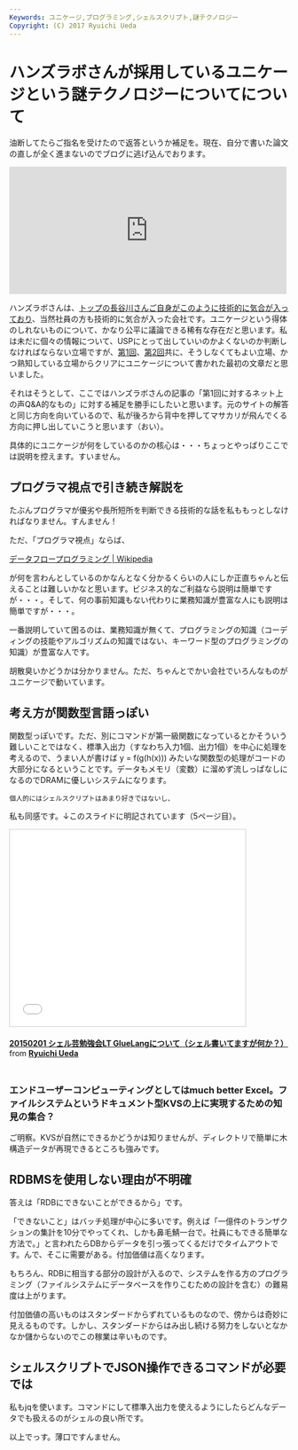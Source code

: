 ```yaml
---
Keywords: ユニケージ,プログラミング,シェルスクリプト,謎テクノロジー
Copyright: (C) 2017 Ryuichi Ueda
---
```


# ハンズラボさんが採用しているユニケージという謎テクノロジーについてについて
油断してたらご指名を受けたので返答というか補足を。現在、自分で書いた論文の直しが全く進まないのでブログに逃げ込んでおります。

<iframe marginwidth="0" marginheight="0" src="http://b.hatena.ne.jp/entry.parts?url=https%3A%2F%2Fwww.hands-lab.com%2Ftech%2Fentry%2F149.html" scrolling="no" frameborder="0" height="230" width="500"><div class="hatena-bookmark-detail-info"><a href="https://www.hands-lab.com/tech/entry/149.html">ハンズラボが採用しているユニケージという謎テクノロジーについて 第2回 | HANDSLAB エンジニアブログ</a><a href="http://b.hatena.ne.jp/entry/s/www.hands-lab.com/tech/entry/149.html">はてなブックマーク - ハンズラボが採用しているユニケージという謎テクノロジーについて 第2回 | HANDSLAB エンジニアブログ</a></div></iframe>


ハンズラボさんは、<a href="http://sakuramaru55.blogspot.jp/2011/07/blog-post_15.html" target="_blank">トップの長谷川さんご自身がこのように技術的に気合が入っており</a>、当然社員の方も技術的に気合が入った会社です。ユニケージという得体のしれないものについて、かなり公平に議論できる稀有な存在だと思います。私は未だに個々の情報について、USPにとって出していいのかよくないのか判断しなければならない立場ですが、<a href="https://www.hands-lab.com/tech/entry/62.html">第1回</a>、<a href="https://www.hands-lab.com/tech/entry/149.html">第2回</a>共に、そうしなくてもよい立場、かつ熟知している立場からクリアにユニケージについて書かれた最初の文章だと思いました。


それはそうとして、ここではハンズラボさんの記事の「第1回に対するネット上の声Q&amp;A的なもの」に対する補足を勝手にしたいと思います。元のサイトの解答と同じ方向を向いているので、私が後ろから背中を押してマサカリが飛んでくる方向に押し出していこうと思います（おい）。


具体的にユニケージが何をしているのかの核心は・・・ちょっとやっぱりここでは説明を控えます。すいません。

## プログラマ視点で引き続き解説を

たぶんプログラマが優劣や長所短所を判断できる技術的な話を私ももっとしなければなりません。すんません！


ただ、「プログラマ視点」ならば、

<a href="http://ja.wikipedia.org/wiki/%E3%83%87%E3%83%BC%E3%82%BF%E3%83%95%E3%83%AD%E3%83%BC%E3%83%97%E3%83%AD%E3%82%B0%E3%83%A9%E3%83%9F%E3%83%B3%E3%82%B0">データフロープログラミング | Wikipedia</a>

が何を言わんとしているのかなんとなく分かるくらいの人にしか正直ちゃんと伝えることは難しいかなと思います。ビジネス的なご利益なら説明は簡単ですが・・・。そして、何の事前知識もない代わりに業務知識が豊富な人にも説明は簡単ですが・・・。


一番説明していて困るのは、業務知識が無くて、プログラミングの知識（コーディングの技能やアルゴリズムの知識ではない、キーワード型のプログラミングの知識）が豊富な人です。


胡散臭いかどうかは分かりません。ただ、ちゃんとでかい会社でいろんなものがユニケージで動いています。


## 考え方が関数型言語っぽい

関数型っぽいです。ただ、別にコマンドが第一級関数になっているとかそういう難しいことではなく、標準入出力（すなわち入力1個、出力1個）を中心に処理を考えるので、うまい人が書けば y = f(g(h(x))) みたいな関数型の処理がコードの大部分になるということです。データもメモリ（変数）に溜めず流しっぱなしになるのでDRAMに優しいシステムになります。

```
個人的にはシェルスクリプトはあまり好きではないし、
```

私も同感です。↓このスライドに明記されています（5ページ目）。

<iframe src="//www.slideshare.net/slideshow/embed_code/44124260" width="425" height="355" frameborder="0" marginwidth="0" marginheight="0" scrolling="no" style="border:1px solid #CCC; border-width:1px; margin-bottom:5px; max-width: 100%;" allowfullscreen=""> </iframe></p><div style="margin-bottom:5px"> <strong> <a href="//www.slideshare.net/ryuichiueda/20150201-gluelang-lt" title="20150201 シェル芸勉強会LT GlueLangについて（シェル書いてますが何か？）" target="_blank">20150201 シェル芸勉強会LT GlueLangについて（シェル書いてますが何か？）</a> </strong> from <strong><a href="//www.slideshare.net/ryuichiueda" target="_blank">Ryuichi Ueda</a></strong> </div><div style="margin-bottom:5px"><br></div>


### エンドユーザーコンピューティングとしてはmuch better Excel。ファイルシステムというドキュメント型KVSの上に実現するための知見の集合？

ご明察。KVSが自然にできるかどうかは知りませんが、ディレクトリで簡単に木構造データが再現できるところも強みです。

## RDBMSを使用しない理由が不明確


答えは「RDBにできないことができるから」です。

「できないこと」はバッチ処理が中心に多いです。例えば「一億件のトランザクションの集計を10分でやってくれ、しかも鼻毛鯖一台で。社員にもできる簡単な方法で。」と言われたらDBからデータを引っ張ってくるだけでタイムアウトです。んで、そこに需要がある。付加価値は高くなります。


もちろん、RDBに相当する部分の設計が入るので、システムを作る方のプログラミング（ファイルシステムにデータベースを作りこむための設計を含む）の難易度は上がります。


付加価値の高いものはスタンダードからずれているものなので、傍からは奇妙に見えるものです。しかし、スタンダードからはみ出し続ける努力をしないとなかなか儲からないのでこの稼業は辛いものです。

## シェルスクリプトでJSON操作できるコマンドが必要では

私もjqを使います。コマンドにして標準入出力を使えるようにしたらどんなデータでも扱えるのがシェルの良い所です。



以上でっす。薄口ですんません。
